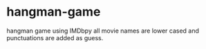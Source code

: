 # hangman-game
hangman game using IMDbpy
all movie names are lower cased and punctuations are added as guess.
